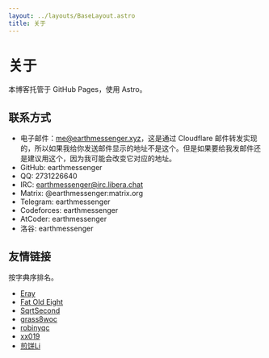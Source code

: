 ```yaml
---
layout: ../layouts/BaseLayout.astro
title: 关于
---
```


# 关于

本博客托管于 GitHub Pages，使用 Astro。

## 联系方式

- 电子邮件：me@earthmessenger.xyz，这是通过 Cloudflare 邮件转发实现的，所以如果我给你发送邮件显示的地址不是这个。但是如果要给我发邮件还是建议用这个，因为我可能会改变它对应的地址。
- GitHub: earthmessenger
- QQ: 2731226640
- IRC: earthmessenger@irc.libera.chat
- Matrix: @earthmessenger:matrix.org
- Telegram: earthmessenger
- Codeforces: earthmessenger
- AtCoder: earthmessenger
- 洛谷: earthmessenger

## 友情链接

按字典序排名。

- [Eray](//xxeray.gitlab.io/)
- [Fat Old Eight](//fat-old-eight.github.io/)
- [SqrtSecond](//www.cnblogs.com/SqrtSecond)
- [grass8woc](//www.cnblogs.com/cwhfy/)
- [robinyqc](//robinyqc.cn)
- [xx019](//www.cnblogs.com/xx019/)
- [煎饼Li](//www.cnblogs.com/GTGumiiL/)
